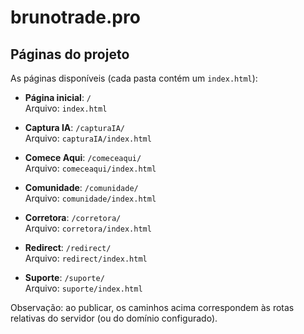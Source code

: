 # brunotrade.pro

## Páginas do projeto

As páginas disponíveis (cada pasta contém um `index.html`):

- **Página inicial**: `/`  
  Arquivo: `index.html`

- **Captura IA**: `/capturaIA/`  
  Arquivo: `capturaIA/index.html`

- **Comece Aqui**: `/comeceaqui/`  
  Arquivo: `comeceaqui/index.html`

- **Comunidade**: `/comunidade/`  
  Arquivo: `comunidade/index.html`

- **Corretora**: `/corretora/`  
  Arquivo: `corretora/index.html`

- **Redirect**: `/redirect/`  
  Arquivo: `redirect/index.html`

- **Suporte**: `/suporte/`  
  Arquivo: `suporte/index.html`

Observação: ao publicar, os caminhos acima correspondem às rotas relativas do servidor (ou do domínio configurado).
